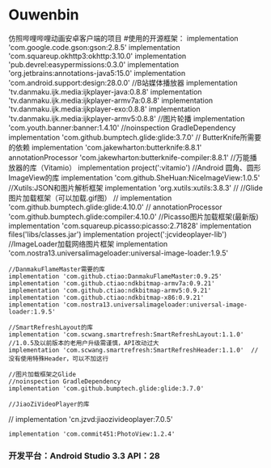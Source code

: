 # Ouwenbin
仿照哔哩哔哩动画安卓客户端的项目
#使用的开源框架：
    implementation 'com.google.code.gson:gson:2.8.5'
    implementation 'com.squareup.okhttp3:okhttp:3.10.0'
    implementation 'pub.devrel:easypermissions:0.3.0'
    implementation 'org.jetbrains:annotations-java5:15.0'
    implementation 'com.android.support:design:28.0.0'
    //B站媒体播放器
    implementation 'tv.danmaku.ijk.media:ijkplayer-java:0.8.8'
    implementation 'tv.danmaku.ijk.media:ijkplayer-armv7a:0.8.8'
    implementation 'tv.danmaku.ijk.media:ijkplayer-exo:0.8.8'
    implementation 'tv.danmaku.ijk.media:ijkplayer-armv5:0.8.8'
    //图片轮播
    implementation 'com.youth.banner:banner:1.4.10'
    //noinspection GradleDependency
    implementation 'com.github.bumptech.glide:glide:3.7.0'
    // ButterKnife所需要的依赖
    implementation 'com.jakewharton:butterknife:8.8.1'
    annotationProcessor 'com.jakewharton:butterknife-compiler:8.8.1'
    //万能播放器的库（Vitamio）
    implementation project(':vitamio')
    //Android 圆角、圆形 ImageView的库
    implementation 'com.github.SheHuan:NiceImageView:1.0.5'
    //Xutils:JSON和图片解析框架
    implementation 'org.xutils:xutils:3.8.3'
    //    //Glide图片加载框架（可以加载.gif图）
    //    implementation 'com.github.bumptech.glide:glide:4.10.0'
    //    annotationProcessor 'com.github.bumptech.glide:compiler:4.10.0'
    //Picasso图片加载框架(最新版)
    implementation 'com.squareup.picasso:picasso:2.71828'
    implementation files('libs/classes.jar')
    implementation project(':jcvideoplayer-lib')
    //ImageLoader加载网络图片框架
    implementation 'com.nostra13.universalimageloader:universal-image-loader:1.9.5'

    //DanmakuFlameMaster需要的库
    implementation 'com.github.ctiao:DanmakuFlameMaster:0.9.25'
    implementation 'com.github.ctiao:ndkbitmap-armv7a:0.9.21'
    implementation 'com.github.ctiao:ndkbitmap-armv5:0.9.21'
    implementation 'com.github.ctiao:ndkbitmap-x86:0.9.21'
    implementation 'com.nostra13.universalimageloader:universal-image-loader:1.9.5'

    //SmartRefreshLayout的库
    implementation 'com.scwang.smartrefresh:SmartRefreshLayout:1.1.0'  //1.0.5及以前版本的老用户升级需谨慎，API改动过大
    implementation 'com.scwang.smartrefresh:SmartRefreshHeader:1.1.0'  //没有使用特殊Header，可以不加这行

    //图片加载框架之Glide
    //noinspection GradleDependency
    implementation 'com.github.bumptech.glide:glide:3.7.0'

    //JiaoZiVideoPlayer的库
//    implementation 'cn.jzvd:jiaozivideoplayer:7.0.5'

    implementation 'com.commit451:PhotoView:1.2.4'
### 开发平台：Android Studio 3.3 API：28
